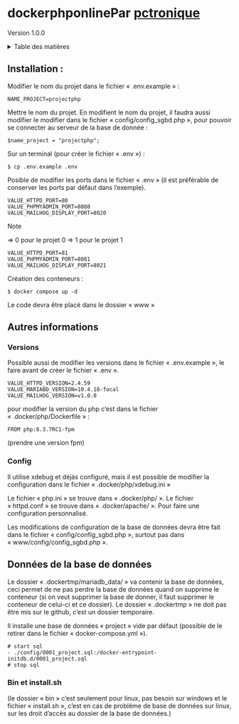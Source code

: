 # dockerphponlinePar [pctronique](https://pctronique.fr/) <br />
Version 1.0.0

<details>
  <summary>Table des matières</summary>
  <ol>
    <li>
        <a href="#Installation">Installation</a>
    </li>
    <li>
        <a href="#Autres informations"># Autres informations</a>
        <ul>
            <li><a href="#Versions">Versions</a></li>
            <li><a href="#Config">Config</a></li>
            <li><a href="#Données-de-la-base-de-données">Données de la base de données</a></li>
            <li><a href="#Bin-et-install.sh">Bin et install.sh</a></li>
        </ul>
    </li>
  </ol>
</details>

## Installation :

Modifier le nom du projet dans le fichier « .env.example » :
```
NAME_PROJECT=projectphp
```
Mettre le nom du projet.
En modifient le nom du projet, il faudra aussi modifier le modifier dans le fichier « config/config_sgbd.php », pour pouvoir se connecter au serveur de la base de donnée :
```
$name_project = "projectphp";
```

Sur un terminal (pour créer le fichier « .env ») :
```
$ cp .env.example .env
```
Posible de modifier les ports dans le fichier « .env » (il est préférable de conserver les ports par défaut dans l’exemple).
```
VALUE_HTTPD_PORT=80
VALUE_PHPMYADMIN_PORT=8080
VALUE_MAILHOG_DISPLAY_PORT=8020
```
> [!NOTE]
> => 0 pour le projet 0
> => 1 pour le projet 1
> ```
> VALUE_HTTPD_PORT=81
> VALUE_PHPMYADMIN_PORT=8081
> VALUE_MAILHOG_DISPLAY_PORT=8021
> ```

Création des conteneurs :
```
$ docker compose up -d
```

Le code devra être placé dans le dossier « www »

## Autres informations

### Versions

Possible aussi de modifier les versions dans le fichier « .env.example », le faire avant de créer le fichier « .env ».
```
VALUE_HTTPD_VERSION=2.4.59
VALUE_MARIABD_VERSION=10.4.18-focal
VALUE_MAILHOG_VERSION=v1.0.0
```
 
pour modifier la version du php c’est dans le fichier « .docker/php/Dockerfile » :
```
FROM php:8.3.7RC1-fpm
```
(prendre une version fpm)

### Config

Il utilise xdebug et déjàs configuré, mais il est possible de modifier la configuration dans le fichier « .docker/php/xdebug.ini »

Le fichier « php.ini » se trouve dans « .docker/php/ ».
Le fichier « httpd.conf » se trouve dans « .docker/apache/ ».
Pour faire une configuration personnalisé.

Les modifications de configuration de la base de données devra être fait dans le fichier « config/config_sgbd.php », surtout pas dans « www/config/config_sgbd.php ».

## Données de la base de données

Le dossier « .dockertmp/mariadb_data/ » va contenir la base de données, ceci permet de ne pas perdre la base de données quand on supprime le conteneur (si on veut supprimer la base de donner, il faut supprimer le conteneur de celui-ci et ce dossier).
Le dossier « .dockertmp » ne doit pas être mis sur le github, c’est un dossier temporaire. 

Il installe une base de données « project » vide par défaut (possible de le retirer dans le fichier « docker-compose.yml »).
```
# start sql
- ./config/0001_project.sql:/docker-entrypoint-initdb.d/0001_project.sql
# stop sql
```

### Bin et install.sh

(le dossier « bin » c’est seulement pour linux, pas besoin sur windows et le fichier « install.sh », c’est en cas de problème de base de données sur linux, sur les droit d’accès au dossier de la base de données.)